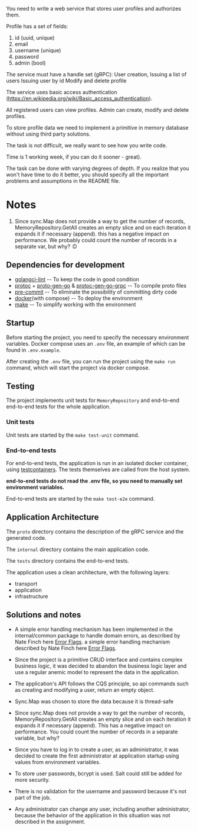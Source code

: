 You need to write a web service that stores user profiles and authorizes them.

Profile has a set of fields:
1. id (uuid, unique)
2. email
3. username (unique)
4. password
5. admin (bool)

The service must have a handle set (gRPC):
User creation,
Issuing a list of users
Issuing user by id
Modify and delete profile

The service uses basic access authentication (https://en.wikipedia.org/wiki/Basic_access_authentication).

All registered users can view profiles.
Admin can create, modify and delete profiles.

To store profile data we need to implement a primitive in memory database without using third party solutions.

The task is not difficult, we really want to see how you write code.

Time is 1 working week, if you can do it sooner - great).

The task can be done with varying degrees of depth. If you realize that you won't have time to do it better, you should specify all the important problems and assumptions in the README file.

# Notes

1. Since sync.Map does not provide a way to get the number of records,
MemoryRepository.GetAll creates an empty slice and on each iteration it expands it if necessary (append).
this has a negative impact on performance.
We probably could count the number of records in a separate var, but why? :D

## Dependencies for development

* [golangci-lint](https://golangci-lint.run/) -- To keep the code in good condition
* [protoc](https://github.com/protocolbuffers/protobuf/releases/tag/v24.4) + [proto-gen-go](google.golang.org/protobuf/cmd/protoc-gen-go@v1.28) & [protoc-gen-go-grpc](google.golang.org/grpc/cmd/protoc-gen-go-grpc@v1.2) -- To compile proto files
* [pre-commit](https://pre-commit.com/) -- To eliminate the possibility of committing dirty code
* [docker](https://docs.docker.com/get-started/)(with compose) -- To deploy the environment
* [make](https://www.gnu.org/software/make/) -- To simplify working with the environment

## Startup

Before starting the project, you need to specify the necessary environment variables.
Docker compose uses an `.env` file, an example of which can be found in `.env.example`.

After creating the `.env` file, you can run the project using the `make run` command,
which will start the project via docker compose.

## Testing

The project implements unit tests for `MemoryRepository` and
end-to-end end-to-end tests for the whole application.



### Unit tests

Unit tests are started by the `make test-unit` command.

### End-to-end tests

For end-to-end tests, the application is run in an isolated docker container,
using [testcontainers](https://testcontainers.com/).
The tests themselves are called from the host system.

__end-to-end tests do not read the .env file, so you need to manually set environment variables.__

End-to-end tests are started by the `make test-e2e` command.

## Application Architecture

The `proto` directory contains the description of the gRPC service and the generated code.

The `internal` directory contains the main application code.

The `tests` directory contains the end-to-end tests.

The application uses a clean architecture, with the following layers:
* transport
* application
* infrastructure

## Solutions and notes

* A simple error handling mechanism has been implemented in the internal/common package to handle domain errors, as described by Nate Finch here [Error Flags]().
a simple error handling mechanism described by Nate Finch here [Error Flags](https://npf.io/2021/04/errorflags/).

* Since the project is a primitive CRUD interface and contains
complex business logic, it was decided to abandon the business logic layer
and use a regular anemic model to represent the data in the application.

* The application's API follows the CQS principle, so api commands such as
creating and modifying a user, return an empty object.

* Sync.Map was chosen to store the data because it is thread-safe

* Since sync.Map does not provide a way to get the number of records,
MemoryRepository.GetAll creates an empty slice and on each
iteration it expands it if necessary (append).
This has a negative impact on performance.
You could count the number of records in a separate variable, but why?

* Since you have to log in to create a user,
as an administrator, it was decided to create the first administrator
at application startup using values from environment variables.

* To store user passwords, bcrypt is used.
Salt could still be added for more security.

* There is no validation for the username and password because
it's not part of the job.

* Any administrator can change any user,
including another administrator, because the behavior of the application
in this situation was not described in the assignment.